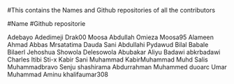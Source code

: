 #This contains the Names and Github repositories of all the contributors

#Name                                        #Github repositorie

Adebayo Adedimeji                            Drak00
Moosa Abdullah Omieza                        Moosa95
Alameen Ahmad Abbas                          Mrsatatima
Dauda Sani Abdullahi                         Pydawud
Bilal Babale                                 Bilaerl
Jehoshua Showola                             Delesowola
Abubakar Aliyu Badawi                        abkrbadawi
Charles Itibi                                Sti-x
Kabir Sani Muhammad                          KabirMuhammad
Muhd Salis                                   Muhammadbravo
Senju                                        shashirama
Abdurrahman Muhammed                         duoarc
Umar Muhammad Aminu                          khalifaumar308